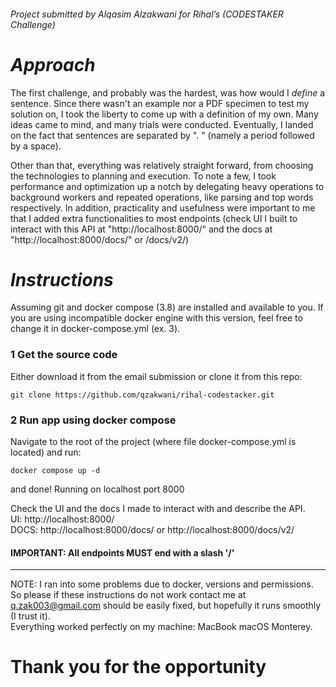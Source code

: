 ###### Project submitted by Alqasim Alzakwani for Rihal’s (CODESTAKER Challenge)

# **_Approach_**

The first challenge, and probably was the hardest, was how would I _define_ a sentence. Since there wasn't an example nor a PDF specimen to test my solution on, I took the liberty to come up with a definition of my own. Many ideas came to mind, and many trials were conducted. Eventually, I landed on the fact that sentences are separated by ". " (namely a period followed by a space).

Other than that, everything was relatively straight forward, from choosing the technologies to planning and execution. To note a few, I took performance and optimization up a notch by delegating heavy operations to background workers and repeated operations, like parsing and top words respectively. In addition, practicality and usefulness were important to me that I added extra functionalities to most endpoints (check UI I built to interact with this API at "http://localhost:8000/" and the docs at "http://localhost:8000/docs/" or /docs/v2/)

# **_Instructions_**

Assuming git and docker compose (3.8) are installed and available to you. If you are using incompatible docker engine with this version, feel free to change it in docker-compose.yml (ex. 3).

### 1 Get the source code

Either download it from the email submission or clone it from this repo:

```shell
git clone https://github.com/qzakwani/rihal-codestacker.git
```

### 2 Run app using docker compose

Navigate to the root of the project (where file docker-compose.yml is located) and run:

```shell
docker compose up -d
```

and done! Running on localhost port 8000

Check the UI and the docs I made to interact with and describe the API.  
UI: http://localhost:8000/  
DOCS: http://localhost:8000/docs/ or http://localhost:8000/docs/v2/

#### IMPORTANT: All endpoints MUST end with a slash '/'

---

NOTE: I ran into some problems due to docker, versions and permissions. So please if these instructions do not work contact me at q.zak003@gmail.com should be easily fixed, but hopefully it runs smoothly (I trust it).  
Everything worked perfectly on my machine: MacBook macOS Monterey.

# Thank you for the opportunity
